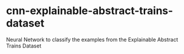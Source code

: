 # cnn-explainable-abstract-trains-dataset
Neural Network to classify the examples from the Explainable Abstract Trains Dataset
